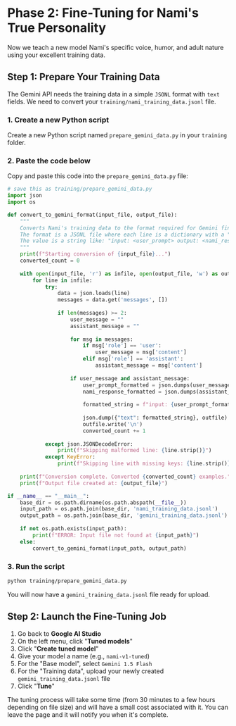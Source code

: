 # Phase 2: Fine-Tuning for Nami's True Personality

Now we teach a new model Nami's specific voice, humor, and adult nature using your excellent training data.

## Step 1: Prepare Your Training Data

The Gemini API needs the training data in a simple `JSONL` format with `text` fields. We need to convert your `training/nami_training_data.jsonl` file.

### 1. Create a new Python script

Create a new Python script named `prepare_gemini_data.py` in your `training` folder.

### 2. Paste the code below

Copy and paste this code into the `prepare_gemini_data.py` file:

```python
# save this as training/prepare_gemini_data.py
import json
import os

def convert_to_gemini_format(input_file, output_file):
    """
    Converts Nami's training data to the format required for Gemini fine-tuning.
    The format is a JSONL file where each line is a dictionary with a "text" key.
    The value is a string like: "input: <user_prompt> output: <nami_response>"
    """
    print(f"Starting conversion of {input_file}...")
    converted_count = 0
    
    with open(input_file, 'r') as infile, open(output_file, 'w') as outfile:
        for line in infile:
            try:
                data = json.loads(line)
                messages = data.get('messages', [])
                
                if len(messages) >= 2:
                    user_message = ""
                    assistant_message = ""
                    
                    for msg in messages:
                        if msg['role'] == 'user':
                            user_message = msg['content']
                        elif msg['role'] == 'assistant':
                            assistant_message = msg['content']
                    
                    if user_message and assistant_message:
                        user_prompt_formatted = json.dumps(user_message)
                        nami_response_formatted = json.dumps(assistant_message)
                        
                        formatted_string = f"input: {user_prompt_formatted} output: {nami_response_formatted}"
                        
                        json.dump({"text": formatted_string}, outfile)
                        outfile.write('\n')
                        converted_count += 1
                        
            except json.JSONDecodeError:
                print(f"Skipping malformed line: {line.strip()}")
            except KeyError:
                print(f"Skipping line with missing keys: {line.strip()}")
                
    print(f"Conversion complete. Converted {converted_count} examples.")
    print(f"Output file created at: {output_file}")

if __name__ == "__main__":
    base_dir = os.path.dirname(os.path.abspath(__file__))
    input_path = os.path.join(base_dir, 'nami_training_data.jsonl')
    output_path = os.path.join(base_dir, 'gemini_training_data.jsonl')
    
    if not os.path.exists(input_path):
        print(f"ERROR: Input file not found at {input_path}")
    else:
        convert_to_gemini_format(input_path, output_path)
```

### 3. Run the script

```bash
python training/prepare_gemini_data.py
```

You will now have a `gemini_training_data.jsonl` file ready for upload.

## Step 2: Launch the Fine-Tuning Job

1. Go back to **Google AI Studio**
2. On the left menu, click "**Tuned models**"
3. Click "**Create tuned model**"
4. Give your model a name (e.g., `nami-v1-tuned`)
5. For the "Base model", select `Gemini 1.5 Flash`
6. For the "Training data", upload your newly created `gemini_training_data.jsonl` file
7. Click "**Tune**"

The tuning process will take some time (from 30 minutes to a few hours depending on file size) and will have a small cost associated with it. You can leave the page and it will notify you when it's complete.